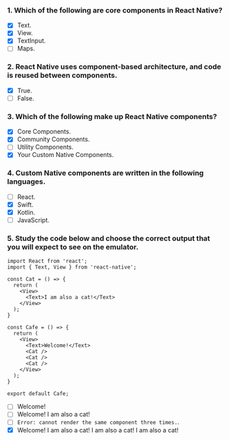 ### 1. Which of the following are core components in React Native?

- [x] Text.
- [x] View.
- [x] TextInput.
- [ ] Maps.

### 2. React Native uses component-based architecture, and code is reused between components.

- [x] True.
- [ ] False.

### 3. Which of the following make up React Native components?

- [x] Core Components.
- [x] Community Components.
- [ ] Utility Components.
- [x] Your Custom Native Components.

### 4. Custom Native components are written in the following languages.

- [ ] React.
- [x] Swift.
- [x] Kotlin.
- [ ] JavaScript.

### 5. Study the code below and choose the correct output that you will expect to see on the emulator.

```
import React from 'react';
import { Text, View } from 'react-native';

const Cat = () => {
  return (
    <View>
      <Text>I am also a cat!</Text>
    </View>
  );
}

const Cafe = () => {
  return (
    <View>
      <Text>Welcome!</Text>
      <Cat />
      <Cat />
      <Cat />
    </View>
  );
}

export default Cafe;
```

- [ ] Welcome!
- [ ] Welcome!
      I am also a cat!
- [ ] `Error: cannot render the same component three times.`.
- [x] Welcome!
      I am also a cat!
      I am also a cat!
      I am also a cat!

